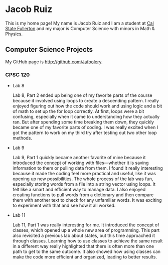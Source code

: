 # Jacob Ruiz

This is my home page! My name is Jacob Ruiz and I am a student at [Cal State Fullerton](http://www.fullerton.edu/) and my major is Computer Science with minors in Math & Physics.

## Computer Science Projects

My GitHub page is http://github.com/Jafoolery.

### CPSC 120

* Lab 8

    Lab 8, Part 2 ended up being one of my favorite parts of the course 
    because it involved using loops to create a descending pattern. I really 
    enjoyed figuring out how the code should work and using logic and a bit 
    of math to set up the for loop correctly. At first, loops were a bit 
    confusing, especially when it came to understanding how they actually ran. 
    But after spending some time breaking them down, they quickly became one of 
    my favorite parts of coding. I was really excited when I got the pattern to 
    work on my third try after testing out two other loop methods.

* Lab 9

    Lab 9, Part 1 quickly became another favorite of mine because it introduced 
    the concept of working with files—whether it is saving information to them or 
    pulling data from them. I found it really interesting because it made the 
    coding feel more practical and useful, like it was opening up new possibilities. 
    The whole process of the lab was fun, especially storing words from a file into 
    a string vector using loops. It felt like a smart and efficient way to manage 
    data. I also enjoyed creating functions to pull words from a dictionary and 
    then compare them with another text to check for any unfamiliar words. 
    It was exciting to experiment with that and see how it all worked.

* Lab 11

    Lab 11, Part 1 was really interesting for me. It introduced the concept of 
    classes, which opened up a whole new area of programming. This part also 
    revisited a previous lab about states, but this time approached it through 
    classes. Learning how to use classes to achieve the same result in a different 
    way really highlighted that there is often more than one path to get to the 
    same outcome. It also showed how using classes can make the code more 
    efficient and organized, leading to better results.
